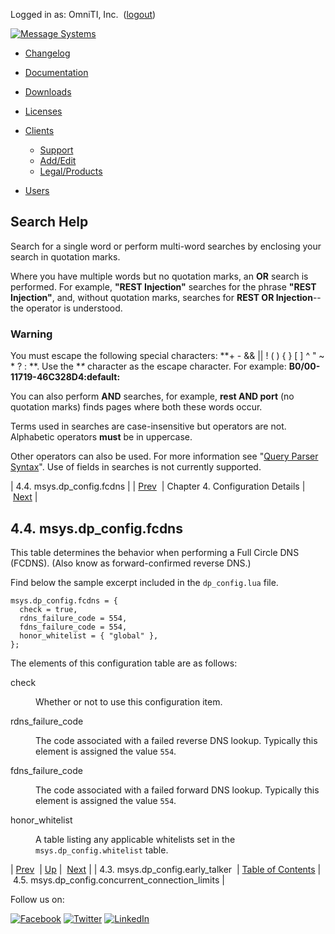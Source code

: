 Logged in as: OmniTI, Inc.  ([logout](https://support.messagesystems.com/logout.php))

[![Message Systems](https://support.messagesystems.com/images/ms-white205.png)](https://support.messagesystems.com/start.php) 

*   [Changelog](https://support.messagesystems.com/start.php?show=changelog)
*   [Documentation](https://support.messagesystems.com/docs/)
*   [Downloads](https://support.messagesystems.com/start.php)

*   [Licenses](https://support.messagesystems.com/license_summary.php)
*   <a href="">Clients</a>
    *   [Support](https://support.messagesystems.com/cs.php)
    *   [Add/Edit](https://support.messagesystems.com/edit_client.php)
    *   [Legal/Products](https://support.messagesystems.com/edit_products.php)
*   [Users](https://support.messagesystems.com/edit_customer.php)

## Search Help

Search for a single word or perform multi-word searches by enclosing your search in quotation marks.

Where you have multiple words but no quotation marks, an **OR** search is performed. For example, **"REST Injection"** searches for the phrase **"REST Injection"**, and, without quotation marks, searches for **REST OR Injection**--the operator is understood.

### Warning

You must escape the following special characters: **+ - && || ! ( ) { } [ ] ^ " ~ * ? : \**. Use the **\** character as the escape character. For example: **B0/00-11719-46C328D4\:default\:**

You can also perform **AND** searches, for example, **rest AND port** (no quotation marks) finds pages where both these words occur.

Terms used in searches are case-insensitive but operators are not. Alphabetic operators **must** be in uppercase.

Other operators can also be used. For more information see "[Query Parser Syntax](https://lucene.apache.org/core/old_versioned_docs/versions/3_0_0/queryparsersyntax.html)". Use of fields in searches is not currently supported.

| 4.4. msys.dp_config.fcdns |
| [Prev](policy.default.configuration.msys.dp_config.early_talker.php)  | Chapter 4. Configuration Details |  [Next](policy.default.configuration.msys.dp_config.concurrent_connection_limits.php) |

## 4.4. msys.dp_config.fcdns

This table determines the behavior when performing a Full Circle DNS (FCDNS). (Also know as forward-confirmed reverse DNS.)

Find below the sample excerpt included in the `dp_config.lua` file.

```
msys.dp_config.fcdns = {
  check = true,
  rdns_failure_code = 554,
  fdns_failure_code = 554,
  honor_whitelist = { "global" },
};
```

The elements of this configuration table are as follows:

<dl class="variablelist">

<dt>check</dt>

<dd>

Whether or not to use this configuration item.

</dd>

<dt>rdns_failure_code</dt>

<dd>

The code associated with a failed reverse DNS lookup. Typically this element is assigned the value `554`.

</dd>

<dt>fdns_failure_code</dt>

<dd>

The code associated with a failed forward DNS lookup. Typically this element is assigned the value `554`.

</dd>

<dt>honor_whitelist</dt>

<dd>

A table listing any applicable whitelists set in the `msys.dp_config.whitelist` table.

</dd>

</dl>

| [Prev](policy.default.configuration.msys.dp_config.early_talker.php)  | [Up](policy.default.configuration.php) |  [Next](policy.default.configuration.msys.dp_config.concurrent_connection_limits.php) |
| 4.3. msys.dp_config.early_talker  | [Table of Contents](index.php) |  4.5. msys.dp_config.concurrent_connection_limits |

Follow us on:

[![Facebook](https://support.messagesystems.com/images/icon-facebook.png)](http://www.facebook.com/messagesystems) [![Twitter](https://support.messagesystems.com/images/icon-twitter.png)](http://twitter.com/#!/MessageSystems) [![LinkedIn](https://support.messagesystems.com/images/icon-linkedin.png)](http://www.linkedin.com/company/message-systems)